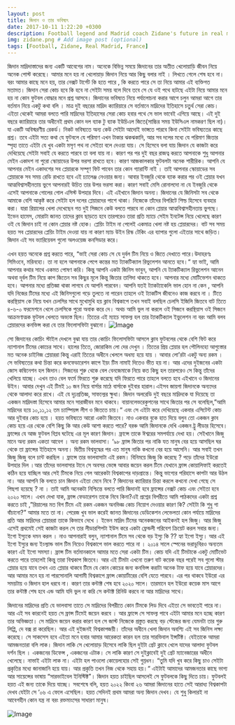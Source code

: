 ```yaml
---
layout: post
title: জিদান ও তার ভবিষ্যৎ
date: 2017-10-11 1:22:20 +0300
description: Football legend and Madrid coach Zidane's future in real madrid. # Add post description (optional)
img: zidane.png # Add image post (optional)
tags: [Football, Zidane, Real Madrid, France]
---
```


জিদান মাদ্রিদাস্তাদের জন্য একটি আবেগের নাম। অনেকে বিভিন্ন সময়ে জিদানের তার অতীত খেলোয়াড়ি জীবন নিয়ে অনেক পোস্ট করেছে। আমার মনে হয় না খেলোয়াড় জিদান নিয়ে আর কিছু বলার নাই । লিখতে গেলে শেষ হবে না। বরং আমার কাছে মনে হয়, তার নেক্সট টার্গেট কি হতে পারে , কি করতে পারে সে তা নিয়ে আমার এই ব্যক্তিগত মতামত। জিদান সেরা কোচ হবে কি হবে না সেইটা সময় বলে দিবে তবে সে যে ওই পথে হাটছে এইটা নিয়ে আমার মনে হয় না কোন ফুটবল বোদ্ধার মনে প্রশ্ন আসবে। জিদানের ভবিষ্যত নিয়ে পর্যালোচনা করার আগে চলুন আমরা আগে তার বর্তমান নিয়ে একটু কথা বলি । মাত্র দুই বছরের মাদ্রিদ ক্যারিয়ারে সে বর্তমানে মাদ্রিদের ইতিহাসে চতুর্থ সেরা কোচ। এইতা থেকেই আমরা বলতে পারি মাদ্রিদের ইতিহাসের সেরা কোচ হবার পথে সে ভাল ভাবেই এগিয়ে আছে। এই দুই বছরে ক্যারিয়ারে তার অধীনেই প্রথম কোন দল ব্যাক টু ব্যাক ইউচিএল জিতে(সাচ্চির সময় ইউসিএল নামকরণ ছিল না)। যা একটি অবিস্মরণীয় রেকর্ড। নিকট ভবিষ্যতে অন্য কেউ সেইটা আদোই ভাঙ্গতে পারবে কিনা সেইটা ভবিষ্যতের কাছে প্রশ্ন। তবে এইটা সত্য কথা যে ফুটবলে যে পরিমাণ এখন টাকার ঝকঝকানি, আর সব দলের মধ্যে যে পরিমাণ জিতার স্পৃহা তাতে এইটা যে খুব একটা মসৃণ পথ না সেইতা বলে দেওয়া যায়। সে হিসেবে বলা যায় জিদান যে কাজটা করে দেখিয়েছে সেইটা সবাই যে করতে পারবে তা বলা যায় না। কারণ পর পর দুই বছর রাজত্ব করতে আপনাকে শুধু আপনার মেইন একাদশ না পুরো স্কোয়াডের উপর ভরসা রাখতে হবে। কারণ আজকালকার ফুটবলটা অনেক শারীরিক। আপনি যে আপনার মেইন একাদশের সব প্লেয়ারকে সম্পূণ ফিট পাবেন তার কোন গ্যারান্টি নাই । তাই আপনার স্কোয়াডের সব প্লেয়ারকে সব সময় রেডি রাখতে হবে এই চ্যালেঞ্জ নেওয়ার জন্য। আবার ইনজুরি থেকে ব্যাক করার পর ওই প্লেয়ার যখন আত্মবিশ্বাসহীনতায় ভুগে আপনারই উচিত তার উপর ভরসা করা। কারণ সবাই মেসি রোনালদো না যে ইনজুরি থেকে এসেই আপনাকে গোলের গোল এসিস্ট উপহার দিবে। এই এইখানে জিদান অনন্য। জিদানের যে জিনিসটা সব থেকে আমাকে বেশি আকৃষ্ট করে সেইটা হল দলের প্লেয়ারদের পাশে থাকা। নিজেকে তাঁদের বিপরিটে শিল্ড হিসেবে ব্যবহার করা। যারা রিয়ালের খেলা দেখেছেন গত দুই সিজনে কেউ বলতে পারবে না কোন প্লেয়ার আত্মবিশ্বাসহীনতায় ভুগছে। ইভেন হামেস, মোরাটা জানত তাদের ক্লাব ছাড়তে হবে তারপরেও তারা প্রতি ম্যাচে সেইম ইনটেন্স নিয়ে খেলেছে কারণ ওই যে জিদান চাই না কোন প্লেয়ার নষ্ট হোক। প্লেয়িং টাইম না পেলেই একমাত্র খেলা নষ্ট হয় প্লেয়ারদের। বাট সব সময় হয়ত সব প্লেয়ারদের প্লেয়িং টাইম দেওয়া যায় না কারণ ম্যাচ উইন রিস্ক টেকিং এর ব্যাপার গুলো এইতার সাথে জড়িত। জিদান এই সব ভ্যারিয়েবল গুলো অলওয়েজ কনসিডার করে।

এখন হয়ত অনেকে প্রশ্ন করতে পারে, “ভাই সেরা কোচ সে যে দুর্বল টিম নিয়ে ও জিতে দেখাতে পারে।উদাহরণঃ সিমিওনে, মরিনহো। তা না হলে আপনাকে পেপে কন্তের মত ট্যাকটিক্যাল রিভুলেশন আনতে হবে।“ হ্যা ভাই, আমি আপনার কথার সাথে একমত পোষণ করি। কিন্তু আপনি একটা জিনিস ভাবুন, আপনি যে ট্যাকটিক্যাল রিভুলেশন আনেন অথবা দূর্বল টিম নিয়ে কাপ জিতেন সব কিছুর মূলে কিন্তু জিতার তাগিদা থাকতে হবে। আপনার মধ্যে মোটিভেশন থাকতে হবে। আপনার মধ্যে প্রতিজ্ঞা থাকা লাগবে যে আপনি পারবেন। আপনি যতই ট্যাকট্যাকেলি ভাল হোন না কেন , আপনি যদি নিজের টিমের মধ্যে এই জিনিসগুলো গড়ে তুলতে না পারেন তাহলে ওই ট্যাকটিস জীবনেও কাজ করবে না । টিতে করন্থিয়াস কে নিয়ে যখন চেলসির সাথে মুখোমুখি হয় ক্লাব বিশ্বকাপে তখন সবাই বলছিল চেলসি ইজিলি জিতবে বাট তিতে ৪-৬-০ ফরমেশনে খেলে চেলসিকে পুরো অবাক করে দে। অথচ আমি ভুল না করলে ওই সিজনে করন্থিয়াস ওই সিজনে আক্রমণাত্মক ফুটবল খেলতে অভ্যস্ত ছিল। তিতের এই ম্যাচে সাফল্য হল তার ট্যাকটিক্যাল ইভুলেশন না বরং আমি বলব প্লেয়ারদের কনভিন্স করা যে তার ফিলোসফিটা বুঝানো।
![Image](http://worldsoccertalk.com/wp-content/uploads/2015/03/Zidane2-600x337.jpg)


সো জিদানের কোচিং স্টাইল দেখলে বুঝা যায় তার কোচিং ফিলোসফিটা আসলে ক্লাব ফুটবলের থেকে বেশি ফিট করে ন্যাশানাল টিমের কোচের সাথে। হালের তিতে, জোরাকিম লো দের দেখুন । তিতের প্রিয় প্লেয়ার হল পৌলিনহো আগুস্তোর মত অনেক চাইনিজ প্লেয়াররা কিন্তু এরাই তিতের অধীনে খেললে অধম্য হয়ে যায় । আবার লো’রটা একটু অন্য রকম । সে ভবিষ্যতের কথা চিন্তা করে কনফেডারেশন কাপে ইয়ং টিম নামাই দিতেও ভীত হয় না। আর এদের দুইজনের একটা জোস কম্বিনেশন হল জিদান। সিজনের শুরু থেকে বেল বেনজেমাকে নিয়ে কত কিছু হল তারপরেও সে কিন্তু তাঁদের খেলিয়ে যাচ্ছে। এখন তাও বেল ফর্মে ফিরতে শুরু করেছে যদি ফিরতে পারে তাহলে বলতে হবে এইখানে ও জিদানের উইন। আবার দেখুন এই টিমই ১০ জন নিয়ে বার্সার মাঠে বার্সাকে দুইবার হারাল।এইসব জায়গা জিদানকে অন্যদের থেকে আলাদা করে রাখে। এই যে দৃঢ়প্রতিজ্ঞ, সাফল্যের ক্ষুধা। জিদান অলরেডি দুই বছরে মাদ্রিদকে যা দিয়েছে তা একজন মাদ্রিদস্তা হিসেবে আমার মনে সারাজীবন মনে থাকবে। বায়ানলেভরেকুশনের সাথে জিতার পর সে বলেছিল,”আমি মাদ্রিদের হয়ে ১০,১১,১২ তম চ্যাম্পিয়ন্স লীগ ও জিততে চায়।“ এবং সে এইটা করে দেখিয়েছে একবার এসিটেন্ট কোচ আর দুইবার কোচ হয়ে । হয়ত ভবিষ্যতে আরো একটা জিতবে। নাও একবার বুকে হাত দিয়ে বলুন তো একজন ক্লাব কোচ হয়ে এর থেকে বেশি কিছু কি আর কেউ আশা করতে পারে? বরঞ্চ আমি জিদানকে দেখি একজন ট্রু লীডার হিসেবে। ফ্রান্সের যে আজ ফুটবল বিপ্লব ঘটেছে এর মূল কারণ জিদান। ফ্রান্সে তাকে ঈশ্বরের সমপর্যায়ে দেখা হয়। সেইখানে জিজু মানে অন্য রকম একতা আবেগ । অন্য রকম ভালবাসা। ‘৯৮ ফ্রান্স জিতার পর নাকি যত মানুষ বের হয়ে আসছিল ঘর থেকে তা ফ্রান্সের ইতিহাসে অনন্য। দ্বিতীয় বিশ্বযুদ্ধের পর এত মানুষ নাকি কখনো বের হয়ে আসেনি। আর সবাই তখন জিজু জিজু বলে চান্ট করছিল । ফ্রান্সে তার ভালবাসাটা এই রকম। বিনিময়ে জিজু কি করেছে ? পড়ে তাঁদের ইউরো উপহার দিল ।আর তাঁদের ভালবাসার টানে সে অবসর ভেঙ্গে আবার জয়েন করল টিমে যেখানে ফ্রান্স কোয়ালিফাই করতেই কঠিন হয়ে যাচ্ছিল আর সেই টিমকে নিয়ে গেল আরেকটা বিশ্বকাপের দাড়প্রান্তে। কিন্তু ভাগ্যের পরিহাসে কাপটা আর উঠল না। আর আপনি কি বলতে চান জিদান এইতা মেনে নিবে ? জিদানের ক্যারিয়ার চিন্তা করলে কখনো দেখা গেছে সে পিছপা হয়েছে ? না । তাই আমি অনেকটা নিশ্চিন্তে বলতে পারি জিদানই হবে ফ্রান্সের নেক্সট কোচ এবং সেইতা হবে ২০২০ সালে।
এখন দেখা যাক, ফ্রান্স ফেডারেশন তাকে নিবে কিনা?এই প্রশ্নের বিপরীতে আমি পাঠকদের একটা প্রশ্ন করতে চাই ,”রিয়ালের মত বিগ টিমে এই রকম একজন অনভিজ্ঞ কোচ নিয়োগ দেওয়ার কারণ কি? সেইটা কি শুধু গা বাঁচানো?” আমার মতে তা না। পেরেজ খুব ভাল করেই জানত জিদানের ডেডিকেশন লেভেলতা কোন পর্যায়ে মাদ্রিদের প্রতি আর মাদ্রিদের প্লেয়াররা তাকে কিভাবে দেখে । ইভেন মাদ্রিদ টিমের অনেকজনের আইকনই হল জিজু। আর জিজু এসেই প্রথমেই সেই কাজটা করল সে তার লীডারশিপটা ইউস করে একটা ফ্রেন্ডলী পরিবেশ ক্রিয়েট করল সবার জন্য। ইগো ইস্যুকে দমন করল । নাও আপনারাই বলুন, ন্যাশানাল টিমে সব থেকে বড় ইস্যু কি ?? হ্যা ইগো ইস্যু। আর এই ইগো ইস্যুর জন্য ইংল্যান্ড ভাল টিম নিয়েও বিশ্বকাপে ভাল করতে পারে না । ২০১৪ সালে স্পেনের ভরাডুবিরও অন্যতম কারণ এই ইগো সমস্যা। ফ্রান্স টিম বর্তমানকালে আমার মতে সেরা একটা টিম। কোচ যদি এই টিমটাকে একটু মোটিভেট করতে পারে তাহলেই কিন্তু তারা বিশ্বকাপ জিতবে। আর এই টিমটা এখনো তরুণ বাট কয়েক বছর পরেই সব গুলো স্টার প্লেয়ার হয়ে যাবে তখন এত প্লেয়ার থাকবে টিমে যে কোন কোচের জন্য কনভিন্স করাটা অনেক টাফ হয়ে যাবে প্লেয়ারদের। আর আমার মনে হয় না পারসোনালি আগামী বিশ্বকাপে ফ্রান্স কোয়ার্টারের বেশি যেতে পারবে। এর পর থাকবে ইউরো এর সময়টায় ও জিদান হাল ধরবে না। কারণ তার কন্টাক্ট শেষ হবে ২০২০ সালে। তারমানে হল ইউরো কয়েক মাস আগে তার কন্টাক্ট শেষ হবে এন্ড আমি যদি ভুল না করি সে কন্টাক্ট রিনিউ করবে না আর মাদ্রিদের সাথে।

জিদানের মাদ্রিদের প্রতি যে ভালবাসা তাতে সে মাদ্রিদের বিপরীতে কোন টিমকে লিড দিবে এইতা সে ভাবতেই পারে না। আর এই সব কারনেই হয়ত সে ফ্রান্স টিমেই জয়েন করবে । আর ফ্রান্সে সে সাফল্য পাবে এইটা আমার মনে হচ্ছে কারণ তার অভিজ্ঞতা। সে মাদ্রিদে জয়েন করার কারণ হল সে জাস্ট নিজেকে প্রস্তুত করছে বড় স্টেজের জন্য যেমনটা তার গুরু লিপ্পি, দে বক্স রা করেছিল। আর এই দুইজনই বিশ্বকাপজয়ী। তাঁদের অধীনে খেলা জিদান অবশ্যি এই সব জিনিস লক্ষ্য করেছে। সে সাকসেস হবে এইতা মনে হবার আমার আরেকতা কারন হল তার সারভিবাল ইন্সটিক্ট। যেইতাকে আমরা আমজনতারা বলি লাক। জিদান লাকি সে খেলোয়াড় হিসেবে লাকি ছিল দুইটা গ্রেট ক্লাবে খেলে যাদের আলাদা ফুটবল দর্শন ছিল । একজনের ডিফেন্স , একজনের এটাক। সে লাকি কারণ সে দুইক্লাবেই দুই গ্রেট ম্যানেজারের অধীনে খেলেছে। নাভাই এইটা লাক না। এইটা হল পাওলো কোয়েলহোর সেই গুপ্তধন। “তুমি যদি খুব করে কিছু চাও সেইটা প্রকৃতির মধ্যে জানাজানি হয়ে যায়। আর প্রকৃতি তখন নিজ থেকে সহায় হয়।“ এইটাই আমাদের আমজনতার কাছে ভাগ্য আর সায়েন্সের ভাষায় “সারভাইবেল ইনিস্টিক্ট”। জিদান হয়ত চাইছিল আসলেই সে ফুটবলকে কিছু দিতে চায়। ফুটবলই হয়ত এই জন্য তাকে দিয়ে যাচ্ছে। সবশেষে বলি, হয়ত ২০২২ কিংবা ২৬ আমরা জিদানের হাতে সেই আরাধ্য বিশ্বকাপটা দেখব যেইটা সে ‘০৬ এ ফেলে এসেছিল। হয়ত সেদিনই প্রথম আমরা অন্য জিদান দেখব। যে শুধু কিলারই না আবেগহীন কোন যন্ত্র না বরং রক্তমাংসের সাধারণ মানুষ।
                        


![Image](https://images.zawya.com/images/cia/zXlarge/161016033004RYQZ.jpg)